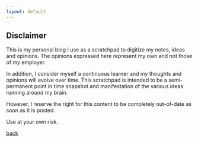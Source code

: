 ```yaml
---
layout: default
---
```


## Disclaimer

This is my personal blog I use as a scratchpad to digitize my notes, ideas and opinions. The opinions expressed here represent my own and not those of my employer.

In addition, I consider myself a continuous learner and my thoughts and opinions will evolve over time.  This scratchpad is intended to be a semi-permanent point in time snapshot and manifestation of the various ideas running around my brain. 

However, I reserve the right for this content to be completely out-of-date as soon as it is posted.

Use at your own risk.

[back](./)